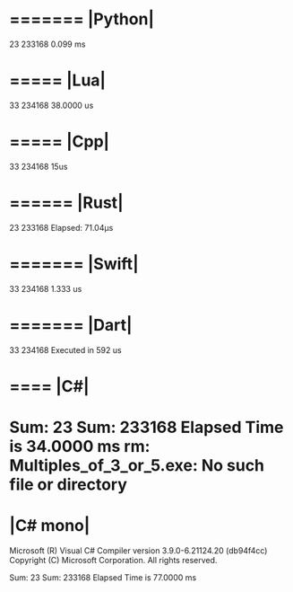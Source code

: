 =======
|Python|
=======
23 233168
0.099 ms
 
=====
|Lua|
=====
33      234168
38.0000 us
 
=====
|Cpp|
=====
33
234168
15us
 
======
|Rust|
======
23
233168
Elapsed: 71.04µs
 
=======
|Swift|
=======
33 234168
1.333 us
 
=======
|Dart|
=======
33
234168
Executed in 592 us
 
====
|C#|
====
Sum: 23
Sum: 233168
Elapsed Time is 34.0000 ms
rm: Multiples_of_3_or_5.exe: No such file or directory
=========
|C# mono|
=========
Microsoft (R) Visual C# Compiler version 3.9.0-6.21124.20 (db94f4cc)
Copyright (C) Microsoft Corporation. All rights reserved.

Sum: 23
Sum: 233168
Elapsed Time is 77.0000 ms